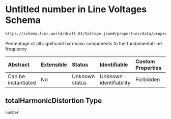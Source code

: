 # Untitled number in Line Voltages Schema

```txt
https://schema.linc.world/draft-01/Voltage.json#/properties/data/properties/harmonicDistortion/properties/totalHarmonicDistortion
```

Percentage of all significant harmonic components to the fundamental line frequency

| Abstract            | Extensible | Status         | Identifiable            | Custom Properties | Additional Properties | Access Restrictions | Defined In                                           |
| :------------------ | :--------- | :------------- | :---------------------- | :---------------- | :-------------------- | :------------------ | :--------------------------------------------------- |
| Can be instantiated | No         | Unknown status | Unknown identifiability | Forbidden         | Allowed               | none                | [Voltage.json*](Voltage.json "open original schema") |

## totalHarmonicDistortion Type

`number`
